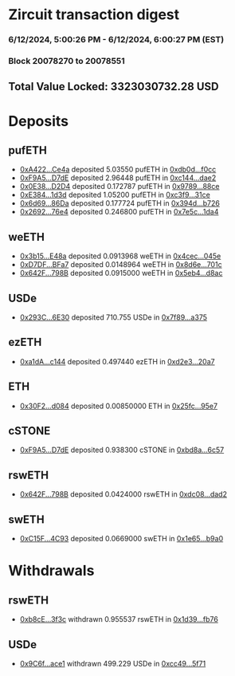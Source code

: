 # Zircuit transaction digest
### 6/12/2024, 5:00:26 PM - 6/12/2024, 6:00:27 PM (EST)
### Block 20078270 to 20078551

## Total Value Locked: 3323030732.28 USD

# Deposits
## pufETH
- [0xA422...Ce4a](https://etherscan.io/address/0xA422Aba7Cded6118d2f25ae486237eFEa9ADCe4a) deposited 5.03550 pufETH in [0xdb0d...f0cc](https://etherscan.io/tx/0xA422Aba7Cded6118d2f25ae486237eFEa9ADCe4a)
- [0xF9A5...D7dE](https://etherscan.io/address/0xF9A5873a60F55cAb38144855914C93ee0e2cD7dE) deposited 2.96448 pufETH in [0xc144...dae2](https://etherscan.io/tx/0xF9A5873a60F55cAb38144855914C93ee0e2cD7dE)
- [0x0E38...D2D4](https://etherscan.io/address/0x0E38d647ADfEe38D244dc16C9F6d6041b0b0D2D4) deposited 0.172787 pufETH in [0x9789...88ce](https://etherscan.io/tx/0x0E38d647ADfEe38D244dc16C9F6d6041b0b0D2D4)
- [0xE384...1d3d](https://etherscan.io/address/0xE384dcE63969e4c0D840e49b1F22887ffa511d3d) deposited 1.05200 pufETH in [0xc3f9...31ce](https://etherscan.io/tx/0xE384dcE63969e4c0D840e49b1F22887ffa511d3d)
- [0x6d69...86Da](https://etherscan.io/address/0x6d69d826b1BD3D39eeF513004368702a759386Da) deposited 0.177724 pufETH in [0x394d...b726](https://etherscan.io/tx/0x6d69d826b1BD3D39eeF513004368702a759386Da)
- [0x2692...76e4](https://etherscan.io/address/0x2692413e283367eBd8e230eD3E306665887F76e4) deposited 0.246800 pufETH in [0x7e5c...1da4](https://etherscan.io/tx/0x2692413e283367eBd8e230eD3E306665887F76e4)
## weETH
- [0x3b15...E48a](https://etherscan.io/address/0x3b15cBC1969913FF06f681E72398920C4073E48a) deposited 0.0913968 weETH in [0x4cec...045e](https://etherscan.io/tx/0x3b15cBC1969913FF06f681E72398920C4073E48a)
- [0xD7DF...BFa7](https://etherscan.io/address/0xD7DF7E085214743530afF339aFC420c7c720BFa7) deposited 0.0148964 weETH in [0x8d6e...701c](https://etherscan.io/tx/0xD7DF7E085214743530afF339aFC420c7c720BFa7)
- [0x642F...798B](https://etherscan.io/address/0x642F40BeC48466fC60Fb6653f5C72CF8182F798B) deposited 0.0915000 weETH in [0x5eb4...d8ac](https://etherscan.io/tx/0x642F40BeC48466fC60Fb6653f5C72CF8182F798B)
## USDe
- [0x293C...6E30](https://etherscan.io/address/0x293C6937D8D82e05B01335F7B33FBA0c8e256E30) deposited 710.755 USDe in [0x7f89...a375](https://etherscan.io/tx/0x293C6937D8D82e05B01335F7B33FBA0c8e256E30)
## ezETH
- [0xa1dA...c144](https://etherscan.io/address/0xa1dAEE22213f64C8bb8CAd5CBaca2f174Af6c144) deposited 0.497440 ezETH in [0xd2e3...20a7](https://etherscan.io/tx/0xa1dAEE22213f64C8bb8CAd5CBaca2f174Af6c144)
## ETH
- [0x30F2...d084](https://etherscan.io/address/0x30F2fEA6e91f82E7C54737Ae973834FB338cd084) deposited 0.00850000 ETH in [0x25fc...95e7](https://etherscan.io/tx/0x30F2fEA6e91f82E7C54737Ae973834FB338cd084)
## cSTONE
- [0xF9A5...D7dE](https://etherscan.io/address/0xF9A5873a60F55cAb38144855914C93ee0e2cD7dE) deposited 0.938300 cSTONE in [0xbd8a...6c57](https://etherscan.io/tx/0xF9A5873a60F55cAb38144855914C93ee0e2cD7dE)
## rswETH
- [0x642F...798B](https://etherscan.io/address/0x642F40BeC48466fC60Fb6653f5C72CF8182F798B) deposited 0.0424000 rswETH in [0xdc08...dad2](https://etherscan.io/tx/0x642F40BeC48466fC60Fb6653f5C72CF8182F798B)
## swETH
- [0xC15F...4C93](https://etherscan.io/address/0xC15F613Ddc2594bc03BEeE4d926A0a32a40C4C93) deposited 0.0669000 swETH in [0x1e65...b9a0](https://etherscan.io/tx/0xC15F613Ddc2594bc03BEeE4d926A0a32a40C4C93)
# Withdrawals
## rswETH
- [0xb8cE...3f3c](https://etherscan.io/address/0xb8cE52519Ebd33AE8A9CA01706B7b87b4d643f3c) withdrawn 0.955537 rswETH in [0x1d39...fb76](https://etherscan.io/tx/0xb8cE52519Ebd33AE8A9CA01706B7b87b4d643f3c)
## USDe
- [0x9C6f...ace1](https://etherscan.io/address/0x9C6fB33fDbce49C9f95bc7fb7722DCEC9cb5ace1) withdrawn 499.229 USDe in [0xcc49...5f71](https://etherscan.io/tx/0x9C6fB33fDbce49C9f95bc7fb7722DCEC9cb5ace1)
